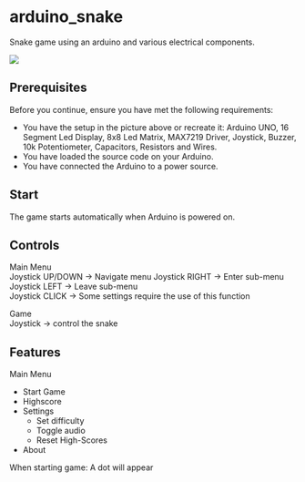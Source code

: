 # arduino_snake
Snake game using an arduino and various electrical components.

![](https://user-images.githubusercontent.com/60759315/147242427-0460abba-9f7e-4c8b-aaa5-0e18c946136d.jpeg)

## Prerequisites

Before you continue, ensure you have met the following requirements:
* You have the setup in the picture above or recreate it: Arduino UNO, 16 Segment Led Display, 8x8 Led Matrix, MAX7219 Driver, Joystick, Buzzer, 10k Potentiometer, Capacitors, Resistors and Wires.
* You have loaded the source code on your Arduino.
* You have connected the Arduino to a power source.

## Start

The game starts automatically when Arduino is powered on.

## Controls

Main Menu  
Joystick UP/DOWN -> Navigate menu
Joystick RIGHT -> Enter sub-menu  
Joystick LEFT -> Leave sub-menu  
Joystick CLICK -> Some settings require the use of this function  

Game  
Joystick -> control the snake  

## Features

Main Menu  
- Start Game  
- Highscore  
- Settings  
   - Set difficulty  
   - Toggle audio  
   - Reset High-Scores  
- About  

When starting game:
A dot will appear
